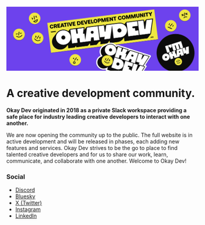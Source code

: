 ![A purple background with a yellow and black banner saying "CREATIVE DEVELOPMENT COMMUNITY OKAYDEV.CO." Surrounding the banner are playful yellow smiley face stickers and a pin with "I'M OKAY" in black.](/okay-banner.png)

# A creative development community.

**Okay Dev originated in 2018 as a private Slack workspace providing a safe place for industry leading creative developers to interact with one another.**

We are now opening the community up to the public. The full website is in active development and will be released in phases, each adding new features and services. Okay Dev strives to be the go to place to find talented creative developers and for us to share our work, learn, communicate, and collaborate with one another. Welcome to Okay Dev!

### Social
- [Discord](https://discord.gg/uvJcEWrek8)
- [Bluesky](https://bsky.app/profile/okaydev.bsky.social)
- [X (Twitter)](https://x.com/okaydevs)
- [Instagram](https://www.instagram.com/okaydevs)
- [LinkedIn](https://www.linkedin.com/company/okay-dev)
